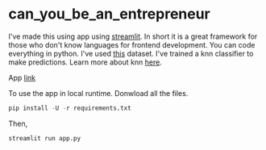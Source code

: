 # can_you_be_an_entrepreneur
I've made this using app using [streamlit](https://streamlit.io/). In short it is a great framework for those who don't know languages for frontend development. You can code everything in python.
I've used [this](https://www.kaggle.com/namanmanchanda/entrepreneurial-competency-in-university-students) dataset. I've trained a knn classifier to make predictions.
Learn more about knn [here](https://www.youtube.com/watch?v=HVXime0nQeI).

App [link](https://share.streamlit.io/himalaya-singh-sheoran/can_you_be_an_entrepreneur/main/app.py)

To use the app in local runtime. Donwload all the files.
```python
pip install -U -r requirements.txt
```
Then,
```python
streamlit run app.py
```
